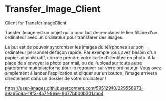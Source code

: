 # Transfer_Image_Client
Client for TransferImageClient


Tansfer_Image est un projet qui a pour but de remplacer le lien fillaire d'un ordinateur avec un ordinateur pour transférer des images.

Le but est de pouvoir syncroniser les images du téléphones sur son ordinateur personnel de façon rapide.
Par exemple vous avez besoin d'un papier administratif, comme prendre votre carte d'identitée en photo. A la place de s'envoyer la photo par mail, ou de l'upload sur toute autre plateforme multiplateforme pour le retrouver sur votre ordinateur.
Vous avez simplement à lancer l'application et cliquer sur un bouton, l'image arrivera directement dans un dossier de votre ordinateur !



https://user-images.githubusercontent.com/59512940/229558973-a9a65d9a-18f3-4a7f-9eae-8677bb00b301.mp4
